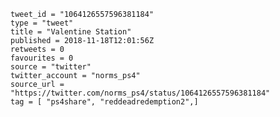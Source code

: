 ```
tweet_id = "1064126557596381184"
type = "tweet"
title = "Valentine Station"
published = 2018-11-18T12:01:56Z
retweets = 0
favourites = 0
source = "twitter"
twitter_account = "norms_ps4"
source_url = "https://twitter.com/norms_ps4/status/1064126557596381184"
tag = [ "ps4share", "reddeadredemption2",]
```

<p class='image'><img src='http://mnf.m17s.net/2018/11/18/DsSJdmzXcAAd6TH.jpg' alt=''></p>

